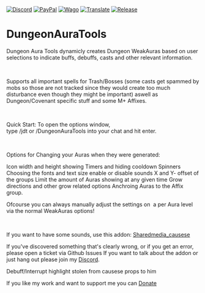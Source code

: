 [![Discord][SVG-Discord]][Discord]
[![PayPal][SVG-PayPal]][PayPal]
[![Wago][SVG-Wago]][Wago]
[![Translate][SVG-Translate]][Translate]
[![Release][SVG-Release]][Release]

# DungeonAuraTools
Dungeon Aura Tools dynamicly creates Dungeon WeakAuras based on user selections to indicate buffs, debuffs, casts and other relevant information.

 

Supports all important spells for Trash/Bosses (some casts get spammed by mobs so those are not tracked since they would create too much disturbance even though they might be important) aswell as Dungeon/Covenant specific stuff and some M+ Affixes.

 

Quick Start:
To open the options window, type /jdt or /DungeonAuraTools into your chat and hit enter.

 

Options for Changing your Auras when they were generated:

Icon width and height
showing Timers and hiding cooldown Spinners
Choosing the fonts and text size
enable or disable sounds
X and Y- offset of the groups
Limit the amount of Auras showing at any given time
Grow directions and other grow related options
Anchroing Auras to the Affix group.

Ofcourse you can always manually adjust the settings on  a per Aura level via the normal WeakAuras options!
 

 


If you want to have some sounds, use this addon: [Sharedmedia_causese](https://www.curseforge.com/wow/addons/sharedmedia_causese) 

If you've discovered something that's clearly wrong, or if you get an error, please open a ticket via Github Issues
If you want to talk about the addon or just hang out please join my [Discord](https://discord.com/invite/v3gYmYamGJ).

Debuff/Interrupt highlight stolen from causese props to him

If you like my work and want to support me you can [Donate](https://www.paypal.com/donate/?hosted_button_id=PSQ4D3HXNZKMG)

[//]: # (Links)

[Discord]: https://discord.com/invite/v3gYmYamGJ (Join the Discord)
[PayPal]: https://www.paypal.com/donate/?hosted_button_id=PSQ4D3HXNZKMG (Donate via PayPal)
[Wago]: https://wago.io/p/Jodsderechte (Check out my Weakauras)
[Release]: https://github.com/Jodsderechte/DungeonAuraTools/releases/latest (Latest release)
[Translate]: https://legacy.curseforge.com/wow/addons/dungeon-aura-tools/localization (Help Translate)


[//]: # (Images)

[SVG-Discord]: https://img.shields.io/badge/Discord-7289da?logo=discord&logoColor=fff&style=flat-square
[SVG-PayPal]: https://custom-icon-badges.demolab.com/badge/-Donate-lightgrey?style=flat-square&logo=paypal&color=007CB1
[SVG-Wago]: https://custom-icon-badges.demolab.com/badge/-WeakAuras-lightgrey?style=flat-square&logo=weakauras&color=22283D
[SVG-Release]: https://badgen.net/github/release/Jodsderechte/DungeonAuraTools?style=flat-square
[SVG-Translate]: https://custom-icon-badges.demolab.com/badge/-Help_Translate-lightgrey?style=flat-square&logo=translate&color=ffbda3

